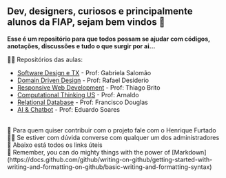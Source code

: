 ## Dev, designers, curiosos e principalmente alunos da FIAP, sejam bem vindos 👋

**Esse é um repositório para que todos possam se ajudar com códigos, anotações, discussões e tudo o que surgir por ai...**

🙋‍♀️ Repositórios das aulas:  
  - [Software Design e TX](https://iae.com) - Prof: Gabriela Salomão
  - [Domain Driven Design](https://iae.com) - Prof: Rafael Desiderio
  - [Responsive Web Development](https://iae.com) - Prof: Thiago Brito
  - [Computational Thinking US](https://iae.com) - Prof: Arnaldo 
  - [Relational Database](https://iae.com) - Prof: Francisco Douglas
  - [AI & Chatbot](https://iae.com) - Prof: Eduardo Soares
<br>
🌈 Para quem quiser contribuir com o projeto fale com o Henrique Furtado <br>
👩‍💻 Se estiver com dúvida converse com qualquer um dos administradores <br>
🍿 Abaixo está todos os links úteis<br>
🧙 Remember, you can do mighty things with the power of [Markdown](https://docs.github.com/github/writing-on-github/getting-started-with-writing-and-formatting-on-github/basic-writing-and-formatting-syntax)


